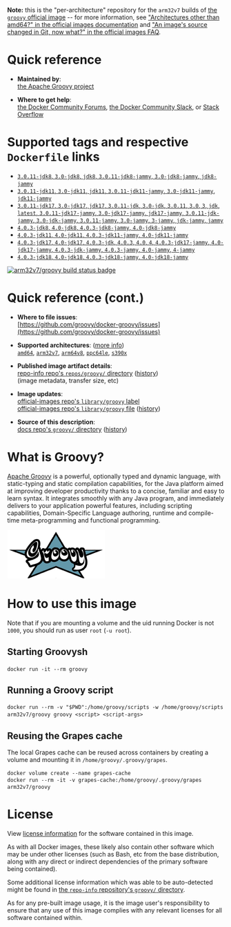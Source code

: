 <!--

********************************************************************************

WARNING:

    DO NOT EDIT "groovy/README.md"

    IT IS AUTO-GENERATED

    (from the other files in "groovy/" combined with a set of templates)

********************************************************************************

-->

**Note:** this is the "per-architecture" repository for the `arm32v7` builds of [the `groovy` official image](https://hub.docker.com/_/groovy) -- for more information, see ["Architectures other than amd64?" in the official images documentation](https://github.com/docker-library/official-images#architectures-other-than-amd64) and ["An image's source changed in Git, now what?" in the official images FAQ](https://github.com/docker-library/faq#an-images-source-changed-in-git-now-what).

# Quick reference

-	**Maintained by**:  
	[the Apache Groovy project](https://github.com/groovy/docker-groovy)

-	**Where to get help**:  
	[the Docker Community Forums](https://forums.docker.com/), [the Docker Community Slack](https://dockr.ly/slack), or [Stack Overflow](https://stackoverflow.com/search?tab=newest&q=docker)

# Supported tags and respective `Dockerfile` links

-	[`3.0.11-jdk8`, `3.0-jdk8`, `jdk8`, `3.0.11-jdk8-jammy`, `3.0-jdk8-jammy`, `jdk8-jammy`](https://github.com/groovy/docker-groovy/blob/501c450b30bcdbd1807f7903e8da3ad361e3cccb/jdk8/Dockerfile)
-	[`3.0.11-jdk11`, `3.0-jdk11`, `jdk11`, `3.0.11-jdk11-jammy`, `3.0-jdk11-jammy`, `jdk11-jammy`](https://github.com/groovy/docker-groovy/blob/501c450b30bcdbd1807f7903e8da3ad361e3cccb/jdk11/Dockerfile)
-	[`3.0.11-jdk17`, `3.0-jdk17`, `jdk17`, `3.0.11-jdk`, `3.0-jdk`, `3.0.11`, `3.0`, `3`, `jdk`, `latest`, `3.0.11-jdk17-jammy`, `3.0-jdk17-jammy`, `jdk17-jammy`, `3.0.11-jdk-jammy`, `3.0-jdk-jammy`, `3.0.11-jammy`, `3.0-jammy`, `3-jammy`, `jdk-jammy`, `jammy`](https://github.com/groovy/docker-groovy/blob/501c450b30bcdbd1807f7903e8da3ad361e3cccb/jdk17/Dockerfile)
-	[`4.0.3-jdk8`, `4.0-jdk8`, `4.0.3-jdk8-jammy`, `4.0-jdk8-jammy`](https://github.com/groovy/docker-groovy/blob/3837bd6b49d9fc70df67bf40b1495facf918be8d/jdk8/Dockerfile)
-	[`4.0.3-jdk11`, `4.0-jdk11`, `4.0.3-jdk11-jammy`, `4.0-jdk11-jammy`](https://github.com/groovy/docker-groovy/blob/3837bd6b49d9fc70df67bf40b1495facf918be8d/jdk11/Dockerfile)
-	[`4.0.3-jdk17`, `4.0-jdk17`, `4.0.3-jdk`, `4.0.3`, `4.0`, `4`, `4.0.3-jdk17-jammy`, `4.0-jdk17-jammy`, `4.0.3-jdk-jammy`, `4.0.3-jammy`, `4.0-jammy`, `4-jammy`](https://github.com/groovy/docker-groovy/blob/3837bd6b49d9fc70df67bf40b1495facf918be8d/jdk17/Dockerfile)
-	[`4.0.3-jdk18`, `4.0-jdk18`, `4.0.3-jdk18-jammy`, `4.0-jdk18-jammy`](https://github.com/groovy/docker-groovy/blob/3837bd6b49d9fc70df67bf40b1495facf918be8d/jdk18/Dockerfile)

[![arm32v7/groovy build status badge](https://img.shields.io/jenkins/s/https/doi-janky.infosiftr.net/job/multiarch/job/arm32v7/job/groovy.svg?label=arm32v7/groovy%20%20build%20job)](https://doi-janky.infosiftr.net/job/multiarch/job/arm32v7/job/groovy/)

# Quick reference (cont.)

-	**Where to file issues**:  
	[https://github.com/groovy/docker-groovy/issues](https://github.com/groovy/docker-groovy/issues)

-	**Supported architectures**: ([more info](https://github.com/docker-library/official-images#architectures-other-than-amd64))  
	[`amd64`](https://hub.docker.com/r/amd64/groovy/), [`arm32v7`](https://hub.docker.com/r/arm32v7/groovy/), [`arm64v8`](https://hub.docker.com/r/arm64v8/groovy/), [`ppc64le`](https://hub.docker.com/r/ppc64le/groovy/), [`s390x`](https://hub.docker.com/r/s390x/groovy/)

-	**Published image artifact details**:  
	[repo-info repo's `repos/groovy/` directory](https://github.com/docker-library/repo-info/blob/master/repos/groovy) ([history](https://github.com/docker-library/repo-info/commits/master/repos/groovy))  
	(image metadata, transfer size, etc)

-	**Image updates**:  
	[official-images repo's `library/groovy` label](https://github.com/docker-library/official-images/issues?q=label%3Alibrary%2Fgroovy)  
	[official-images repo's `library/groovy` file](https://github.com/docker-library/official-images/blob/master/library/groovy) ([history](https://github.com/docker-library/official-images/commits/master/library/groovy))

-	**Source of this description**:  
	[docs repo's `groovy/` directory](https://github.com/docker-library/docs/tree/master/groovy) ([history](https://github.com/docker-library/docs/commits/master/groovy))

# What is Groovy?

[Apache Groovy](http://groovy-lang.org/) is a powerful, optionally typed and dynamic language, with static-typing and static compilation capabilities, for the Java platform aimed at improving developer productivity thanks to a concise, familiar and easy to learn syntax. It integrates smoothly with any Java program, and immediately delivers to your application powerful features, including scripting capabilities, Domain-Specific Language authoring, runtime and compile-time meta-programming and functional programming.

![logo](https://raw.githubusercontent.com/docker-library/docs/bb5fc730ed18c45d86425f9fa4265d50cb795ec8/groovy/logo.png)

# How to use this image

Note that if you are mounting a volume and the uid running Docker is not `1000`, you should run as user `root` (`-u root`).

## Starting Groovysh

`docker run -it --rm groovy`

## Running a Groovy script

`docker run --rm -v "$PWD":/home/groovy/scripts -w /home/groovy/scripts arm32v7/groovy groovy <script> <script-args>`

## Reusing the Grapes cache

The local Grapes cache can be reused across containers by creating a volume and mounting it in `/home/groovy/.groovy/grapes`.

```console
docker volume create --name grapes-cache
docker run --rm -it -v grapes-cache:/home/groovy/.groovy/grapes arm32v7/groovy
```

# License

View [license information](http://www.apache.org/licenses/LICENSE-2.0.html) for the software contained in this image.

As with all Docker images, these likely also contain other software which may be under other licenses (such as Bash, etc from the base distribution, along with any direct or indirect dependencies of the primary software being contained).

Some additional license information which was able to be auto-detected might be found in [the `repo-info` repository's `groovy/` directory](https://github.com/docker-library/repo-info/tree/master/repos/groovy).

As for any pre-built image usage, it is the image user's responsibility to ensure that any use of this image complies with any relevant licenses for all software contained within.
